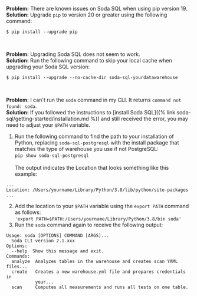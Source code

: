 **Problem:** There are known issues on Soda SQL when using pip version 19. <br />
**Solution:** Upgrade `pip` to version 20 or greater using the following command:
```shell
$ pip install --upgrade pip
```
<br />

**Problem:** Upgrading Soda SQL does not seem to work. <br />
**Solution:** Run the following command to skip your local cache when upgrading your Soda SQL version:
```shell
$ pip install --upgrade --no-cache-dir soda-sql-yourdatawarehouse
```
<br />

**Problem:** I can't run the `soda` command in my CLI. It returns `command not found: soda`. <br />
**Solution:** If you followed the instructions to [install Soda SQL]({% link soda-sql/getting-started/installation.md %}) and still received the error, you may need to adjust your `$PATH` variable. 
1. Run the following command to find the path to your installation of Python, replacing `soda-sql-postgresql` with the install package that matches the type of warehouse you use if not PostgreSQL:<br />
`pip show soda-sql-postgresql`
<br /> <br /> The output indicates the Location that looks something like this example:
```shell
...
Location: /Users/yourname/Library/Python/3.8/lib/python/site-packages
...
```
2. Add the location to your `$PATH` variable using the `export PATH` command as follows:<br />
`'export PATH=$PATH:/Users/yourname/Library/Python/3.8/bin soda'`
3. Run the `soda` command again to receive the following output:<br />
```shell
Usage: soda [OPTIONS] COMMAND [ARGS]...
  Soda CLI version 2.1.xxx
Options:
  --help  Show this message and exit.
Commands:
  analyze  Analyzes tables in the warehouse and creates scan YAML files...
  create   Creates a new warehouse.yml file and prepares credentials in
           your...
  scan     Computes all measurements and runs all tests on one table.
```